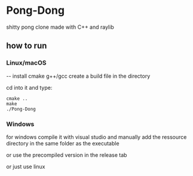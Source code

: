 # Pong-Dong

shitty pong clone made with C++ and raylib

## how to run
### Linux/macOS
-- install cmake g++/gcc
create a build file in the directory

cd into it and type:
```
cmake ..
make
./Pong-Dong
```

### Windows

for windows compile it with visual studio and manually add the ressource directory in the same folder as the executable

or use the precompiled version in the release tab

or just use linux

